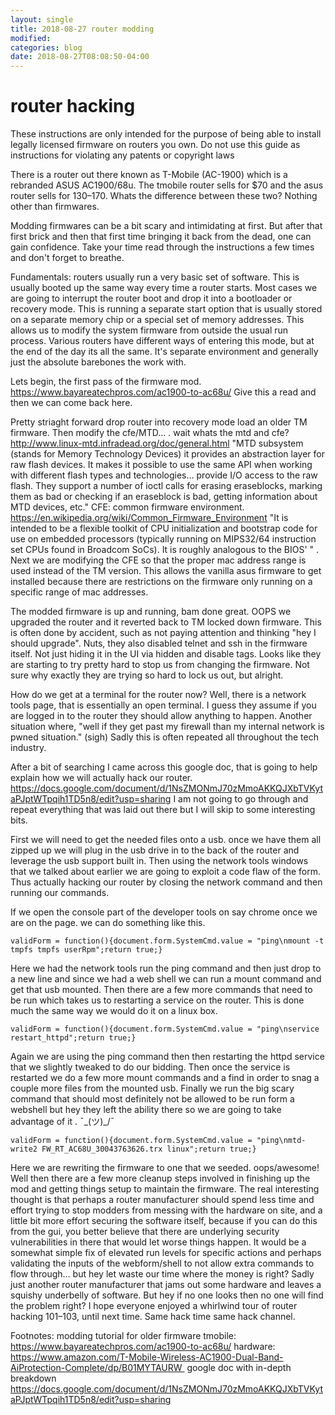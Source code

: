 ```yaml
---
layout: single
title: 2018-08-27 router modding
modified:
categories: blog
date: 2018-08-27T08:08:50-04:00
---
```


# router hacking

These instructions are only intended for the purpose of being able to install legally licensed firmware on routers you own. Do not use this guide as instructions for violating any patents or copyright laws

There is a router out there known as T-Mobile (AC-1900) which is a rebranded ASUS AC1900/68u. The tmobile router sells for $70 and the asus router sells for $130–$170. Whats the difference between these two? Nothing other than firmwares.

Modding firmwares can be a bit scary and intimidating at first. But after that first brick and then that first time bringing it back from the dead, one can gain confidence. Take your time read through the instructions a few times and don't forget to breathe. 

Fundamentals: routers usually run a very basic set of software. This is usually booted up the same way every time a router starts. Most cases we are going to interrupt the router boot and drop it into a bootloader or recovery mode. This is running a separate start option that is usually stored on a separate memory chip or a special set of memory addresses. This allows us to modify the system firmware from outside the usual run process. Various routers have different ways of entering this mode, but at the end of the day its all the same. It's separate environment and generally just the absolute barebones the work with. 

Lets begin, the first pass of the firmware mod. https://www.bayareatechpros.com/ac1900-to-ac68u/ Give this a read and then we can come back here. 

Pretty striaght forward drop router into recovery mode load an older TM firmware. Then modify the cfe/MTD… . wait whats the mtd and cfe? http://www.linux-mtd.infradead.org/doc/general.html "MTD subsystem (stands for Memory Technology Devices) it provides an abstraction layer for raw flash devices. It makes it possible to use the same API when working with different flash types and technologies… provide I/O access to the raw flash. They support a number of ioctl calls for erasing eraseblocks, marking them as bad or checking if an eraseblock is bad, getting information about MTD devices, etc." CFE: common firmware environment. https://en.wikipedia.org/wiki/Common_Firmware_Environment "It is intended to be a flexible toolkit of CPU initialization and bootstrap code for use on embedded processors (typically running on MIPS32/64 instruction set CPUs found in Broadcom SoCs). It is roughly analogous to the BIOS' " . Next we are modifying the CFE so that the proper mac address range is used instead of the TM version. This allows the vanilla asus firmware to get installed because there are restrictions on the firmware only running on a specific range of mac addresses. 

The modded firmware is up and running, bam done great. OOPS we upgraded the router and it reverted back to TM locked down firmware. This is often done by accident, such as not paying attention and thinking "hey I should upgrade". Nuts, they also disabled telnet and ssh in the firmware itself. Not just hiding it in the UI via hidden and disable tags. Looks like they are starting to try pretty hard to stop us from changing the firmware. Not sure why exactly they are trying so hard to lock us out, but alright. 

How do we get at a terminal for the router now? Well, there is a network tools page, that is essentially an open terminal. I guess they assume if you are logged in to the router they should allow anything to happen. Another situation where, "well if they get past my firewall than my internal network is pwned situation." (sigh) Sadly this is often repeated all throughout the tech industry.

After a bit of searching I came across this google doc, that is going to help explain how we will actually hack our router. https://docs.google.com/document/d/1NsZMONmJ70zMmoAKKQJXbTVKytaPJptWTpqih1TD5n8/edit?usp=sharing I am not going to go through and repeat everything that was laid out there but I will skip to some interesting bits. 

First we will need to get the needed files onto a usb. once we have them all zipped up we will plug in the usb drive in to the back of the router and leverage the usb support built in. Then using the network tools windows that we talked about earlier we are going to exploit a code flaw of the form. Thus actually hacking our router by closing the network command and then running our commands. 

If we open the console part of the developer tools on say chrome once we are on the page. we can do something like this. 

```
validForm = function(){document.form.SystemCmd.value = "ping\nmount -t tmpfs tmpfs userRpm";return true;}
```
Here we had the network tools run the ping command and then just drop to a new line and since we had a web shell we can run a mount command and get that usb mounted. Then there are a few more commands that need to be run which takes us to restarting a service on the router. This is done much the same way we would do it on a linux box. 

```
validForm = function(){document.form.SystemCmd.value = "ping\nservice restart_httpd";return true;}
```
Again we are using the ping command then then restarting the httpd service that we slightly tweaked to do our bidding. Then once the service is restarted we do a few more mount commands and a find in order to snag a couple more files from the mounted usb. Finally we run the big scary command that should most definitely not be allowed to be run form a webshell but hey they left the ability there so we are going to take advantage of it . ¯\_(ツ)_/¯

```
validForm = function(){document.form.SystemCmd.value = "ping\nmtd-write2 FW_RT_AC68U_30043763626.trx linux";return true;}
```
Here we are rewriting the firmware to one that we seeded. oops/awesome!
Well then there are a few more cleanup steps involved in finishing up the mod and getting things setup to maintain the firmware. The real interesting thought is that perhaps a router manufacturer should spend less time and effort trying to stop modders from messing with the hardware on site, and a little bit more effort securing the software itself, because if you can do this from the gui, you better believe that there are underlying security vulnerabilities in there that would let worse things happen. It would be a somewhat simple fix of elevated run levels for specific actions and perhaps validating the inputs of the webform/shell to not allow extra commands to flow through… but hey let waste our time where the money is right? Sadly just another router manufacturer that jams out some hardware and leaves a squishy underbelly of software. But hey if no one looks then no one will find the problem right? I hope everyone enjoyed a whirlwind tour of router hacking 101–103, until next time. Same hack time same hack channel. 

Footnotes:
modding tutorial for older firmware tmobile: https://www.bayareatechpros.com/ac1900-to-ac68u/
hardware: https://www.amazon.com/T-Mobile-Wireless-AC1900-Dual-Band-AiProtection-Complete/dp/B01MYTAURW 
google doc with in-depth breakdown
https://docs.google.com/document/d/1NsZMONmJ70zMmoAKKQJXbTVKytaPJptWTpqih1TD5n8/edit?usp=sharing